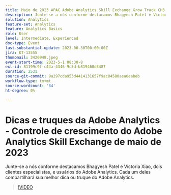```yaml
---
title: Maio de 2023 APAC Adobe Analytics Skill Exchange Grow Track CH3 EM Spotlight - Dicas e truques do Analytics
description: Junte-se a nós conforme destacamos Bhagyesh Patel e Victoria Xiao, dois clientes especialistas, e usuários do Adobe Analytics. Cada um deles compartilhará sua melhor dica ou truque do Adobe Analytics.
solution: Analytics
feature-set: Analytics
feature: Analytics Basics
role: User
level: Intermediate, Experienced
doc-type: Event
last-substantial-update: 2023-06-30T00:00:00Z
jira: KT-13555
thumbnail: 3420948.jpeg
event-start-time: 2023-5-1 08:30-8
exl-id: 81199c9f-c44a-4346-9c5d-b819460d3487
duration: 2531
source-git-commit: 9a297cda953d4414131657f9ac84580aea0eabeb
workflow-type: tm+mt
source-wordcount: '84'
ht-degree: 0%

---
```


# Dicas e truques da Adobe Analytics - Controle de crescimento do Adobe Analytics Skill Exchange de maio de 2023

Junte-se a nós conforme destacamos Bhagyesh Patel e Victoria Xiao, dois clientes especialistas, e usuários do Adobe Analytics. Cada um deles compartilhará sua melhor dica ou truque do Adobe Analytics.

>[!VIDEO](https://video.tv.adobe.com/v/3420948/?learn=on)
